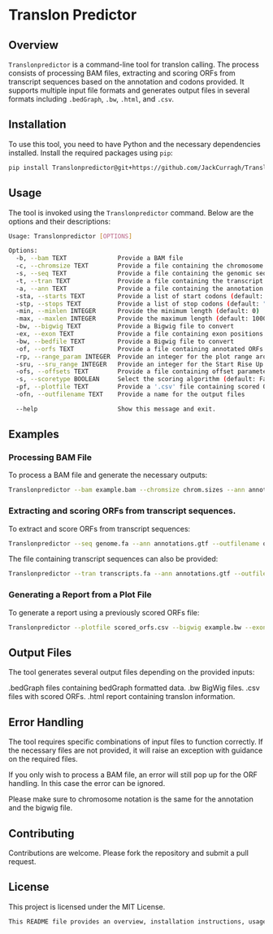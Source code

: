 # Translon Predictor

## Overview

`Translonpredictor` is a command-line tool for translon calling. The process consists of processing BAM files, extracting and scoring ORFs from transcript sequences based on the annotation and codons provided. It supports multiple input file formats and generates output files in several formats including `.bedGraph`, `.bw`, `.html`, and `.csv`.

## Installation

To use this tool, you need to have Python and the necessary dependencies installed. Install the required packages using `pip`:

```sh
pip install Translonpredictor@git+https://github.com/JackCurragh/Translonpredictor#egg=TRANSLONPREDICTOR
```
## Usage
The tool is invoked using the `Translonpredictor` command. Below are the options and their descriptions:

```sh
Usage: Translonpredictor [OPTIONS]

Options:
  -b, --bam TEXT              Provide a BAM file
  -c, --chromsize TEXT        Provide a file containing the chromosome sizes
  -s, --seq TEXT              Provide a file containing the genomic sequence (.fa)
  -t, --tran TEXT             Provide a file containing the transcript sequences (.fa)
  -a, --ann TEXT              Provide a file containing the annotation (.gtf)
  -sta, --starts TEXT         Provide a list of start codons (default: "ATG")
  -stp, --stops TEXT          Provide a list of stop codons (default: "TAA,TAG,TGA")
  -min, --minlen INTEGER      Provide the minimum length (default: 0)
  -max, --maxlen INTEGER      Provide the maximum length (default: 1000000)
  -bw, --bigwig TEXT          Provide a Bigwig file to convert
  -ex, --exon TEXT            Provide a file containing exon positions
  -bw, --bedfile TEXT         Provide a Bigwig file to convert
  -of, --orfs TEXT            Provide a file containing annotated ORFs
  -rp, --range_param INTEGER  Provide an integer for the plot range around the relative start position (default: 30)
  -sru, --sru_range INTEGER   Provide an integer for the Start Rise Up score range (default: 15)
  -ofs, --offsets TEXT        Provide a file containing offset parameters
  -s, --scoretype BOOLEAN     Select the scoring algorithm (default: False for old scoring algorithm)
  -pf, --plotfile TEXT        Provide a '.csv' file containing scored ORFs to use for plotting
  -ofn, --outfilename TEXT    Provide a name for the output files

  --help                      Show this message and exit.
```
## Examples
### Processing BAM File
To process a BAM file and generate the necessary outputs:
```sh
Translonpredictor --bam example.bam --chromsize chrom.sizes --ann annotations.gtf --outfilename output_name
```
### Extracting and scoring ORFs from transcript sequences.
To extract and score ORFs from transcript sequences:

```sh
Translonpredictor --seq genome.fa --ann annotations.gtf --outfilename output_name
```
The file containing transcript sequences can also be provided:
```sh
Translonpredictor --tran transcripts.fa --ann annotations.gtf --outfilename output_name
```
### Generating a Report from a Plot File
To generate a report using a previously scored ORFs file:

```sh
Translonpredictor --plotfile scored_orfs.csv --bigwig example.bw --exon exon_positions.csv --outfilename output_name
```
## Output Files
The tool generates several output files depending on the provided inputs:

.bedGraph files containing bedGraph formatted data.
.bw BigWig files.
.csv files with scored ORFs.
.html report containing translon information.

## Error Handling
The tool requires specific combinations of input files to function correctly. If the necessary files are not provided, it will raise an exception with guidance on the required files.

If you only wish to process a BAM file, an error will still pop up for the ORF handling. In this case the error can be ignored.

Please make sure to chromosome notation is the same for the annotation and the bigwig file.
## Contributing
Contributions are welcome. Please fork the repository and submit a pull request.

## License
This project is licensed under the MIT License.
```r
This README file provides an overview, installation instructions, usage examples, output desc
```
